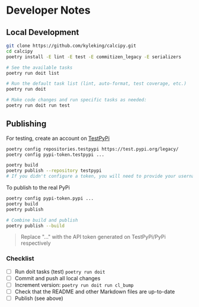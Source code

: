 # Developer Notes

## Local Development

```sh
git clone https://github.com/kyleking/calcipy.git
cd calcipy
poetry install -E lint -E test -E commitizen_legacy -E serializers

# See the available tasks
poetry run doit list

# Run the default task list (lint, auto-format, test coverage, etc.)
poetry run doit

# Make code changes and run specific tasks as needed:
poetry run doit run test
```

## Publishing

For testing, create an account on [TestPyPi](https://test.pypi.org/legacy/)

```sh
poetry config repositories.testpypi https://test.pypi.org/legacy/
poetry config pypi-token.testpypi ...

poetry build
poetry publish --repository testpypi
# If you didn't configure a token, you will need to provide your username and password to publish
```

To publish to the real PyPi

```sh
poetry config pypi-token.pypi ...
poetry build
poetry publish

# Combine build and publish
poetry publish --build
```

> Replace "..." with the API token generated on TestPyPi/PyPi respectively

### Checklist

- [ ] Run doit tasks (test) `poetry run doit`
- [ ] Commit and push all local changes
- [ ] Increment version: `poetry run doit run cl_bump`
- [ ] Check that the README and other Markdown files are up-to-date
- [ ] Publish (see above)
